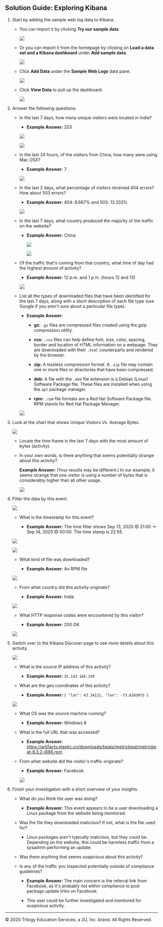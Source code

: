 ## Solution Guide: Exploring Kibana

1. Start by adding the sample web log data to Kibana.

    - You can import it by clicking **Try our sample data**.

        ![](Images/Welcome.png)

    - Or you can import it from the homepage by clicking on **Load a data set and a Kibana dashboard** under **Add sample data**.

        ![](Images/add-data.png)

    - Click **Add Data** under the **Sample Web Logs** data pane.

        ![](Images/sampledata.png)

    - Click **View Data** to pull up the dashboard.

        ![](Images/view-data.png)

2. Answer the following questions:

    - In the last 7 days, how many unique visitors were located in India?

       - **Example Answer:** 253

        ![](Images/India.png)

        ![](Images/india-unique.png)

    - In the last 24 hours, of the visitors from China, how many were using Mac OSX?

       - **Example Answer:** 7

        ![](Images/china-osx.png)

    - In the last 2 days, what percentage of visitors received 404 errors? How about 503 errors?

        - **Example Answer:** 404: 6.667% and 503: 13.333%

         ![](Images/404-503.png)

    - In the last 7 days, what country produced the majority of the traffic on the website?

        - **Example Answer:** China

          ![](Images/most-traffic.png)

          ![](Images/most-traffic2.png)

    - Of the traffic that's coming from that country, what time of day had the highest amount of activity?

        - **Example Answer:** 12 p.m. and 1 p.m. (hours 12 and 13)

         ![](Images/hour-day.png)

    - List all the types of downloaded files that have been identified for the last 7 days, along with a short description of each file type (use Google if you aren't sure about a particular file type).

        - **Example Answer:**

            - **gz:** `.gz` files are compressed files created using the gzip compression utility.

            - **css:** `.css` files can help define font, size, color, spacing, border and location of HTML information on a webpage. They are downloaded with their `.html` counterparts and rendered by the browser.

            - **zip:** A lossless compression format. A `.zip` file may contain one or more files or directories that have been compressed.

            - **deb:** A file with the `.deb` file extension is a Debian (Linux) Software Package file. These files are installed when using the `apt` package manager.

            - **rpm:** `.rpm` file formats are a Red Hat Software Package file. RPM stands for Red Hat Package Manager.

         ![](Images/files-downloaded.png)

3. Look at the chart that shows Unique Visitors Vs. Average Bytes.

    ![](Images/visitors-vs-bytes.png)

    - Locate the time frame in the last 7 days with the most amount of bytes (activity).

    - In your own words, is there anything that seems potentially strange about this activity?

        **Example Answer:** (Your results may be different.) In our example, it seems strange that _one_ visitor is using a number of bytes that is considerably higher than all other usage.

         ![](Images/outstanding-traffic.png)

4. Filter the data by this event.

     ![](Images/filtered-by-visit.png)

    - What is the timestamp for this event?
      
        - **Example Answer:** The time filter shows Sep 13, 2020 @ 21:00 -> Sep 14, 2020 @ 00:00. The time stamp is 22:55.

     ![](Images/Time-Stamp.png)

     ![](Images/time-stamp2.png)

    - What kind of file was downloaded?

       - **Example Answer:** An RPM file

     ![](Images/file-downloaded.png)
        
    - From what country did this activity originate?

        - **Example Answer:** India

     ![](Images/india2.png)    
        
    - What HTTP response codes were encountered by this visitor?

        - **Example Answer:** 200 OK

     ![](Images/404-png.png)

5. Switch over to the Kibana Discover page to see more details about this activity.

    ![](Images/Discover.png)

    - What is the source IP address of this activity?

        - **Example Answer:** `35.143.166.159`
    
    - What are the geo coordinates of this activity?

        - **Example Answer:** `{ "lat": 43.34121, "lon": -73.6103075 }`

     ![](Images/ip-geo.png)    
    
    - What OS was the source machine running?

        - **Example Answer:** Windows 8
    
    - What is the full URL that was accessed?

        - **Example Answer:** https://artifacts.elastic.co/downloads/beats/metricbeat/metricbeat-6.3.2-i686.rpm
    
    - From what website did the visitor's traffic originate?

        - **Example Answer:** Facebook

       ![](Images/url-fb.png)

6. Finish your investigation with a short overview of your insights.

    - What do you think the user was doing?

        - **Example Answer:** This event appears to be a user downloading a Linux package from the website being monitored. 

    - Was the file they downloaded malicious? If not, what is the file used for?

        - Linux packages aren't typically malicious, but they could be. Depending on the website, this could be harmless traffic from a sysadmin performing an update.

    - Was there anything that seems suspicious about this activity? 
    - Is any of the traffic you inspected potentially outside of compliance guidelines?

        - **Example Answer:** The main concern is the referral link from Facebook, as it's probably not within compliance to post package update links on Facebook.

        - This user could be further investigated and monitored for suspicious activity.


---
© 2020 Trilogy Education Services, a 2U, Inc. brand. All Rights Reserved.  